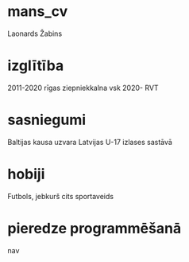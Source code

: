 # mans_cv

Laonards Žabins

# izglītība
2011-2020 rīgas ziepniekkalna vsk 2020- RVT

# sasniegumi 
Baltijas kausa uzvara Latvijas U-17 izlases sastāvā

# hobiji
Futbols, jebkurš cits sportaveids 

# pieredze programmēšanā 
nav

